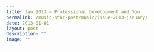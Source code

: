 ```yaml
---
title: Jan 2013 – Professional Development and You
permalink: /music-star-post/music/issue-2013-january/
date: 2013-01-01
layout: post
description: ""
image: ""
---
```

